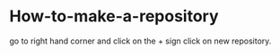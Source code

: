 # How-to-make-a-repository 
go to right hand corner and click on the + sign
click on new repository.
